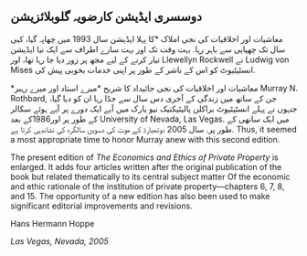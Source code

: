 ## دوسسری ایڈیشن کارضویہ گلوبلائزیشن

معاشیات اور اخلاقیات کی نجی املاک *کا پہلا ایڈیشن سال 1993 میں چھاپہ گیا، کیی سال تک چھپایی سے باہر رہا. بہت وقت تک اور بہت سارے اطراف سے ایک نیا ایڈیشن تیار کرنے کے لیے مجھ پر زور دیا جا رہا تھا، اور Llewellyn Rockwell نے Ludwig von Mises انسٹیٹیوٹ کو اس کے ناشر کے طور پر اپنی خدمات بخوبی پیش کی.</p> 

*معاشیات اور اخلاقیات کی نجی جائیداد کا شریح *میرے استاد اور میرے رہبر Murray N. Rothbard, جن کے ساتھ میں زندگی کے آخری دس سال سے جڈا رہا ان کو دیا گیا، جنہوں نے پہلے انسٹیٹیوٹ براکلن پالیٹیکنیک نیو یارک میں آیے ایک دورے پر آیے ہوئے سکالر کے طور پر اور1986کے بعد University of Nevada, Las Vegas. میں ایک ساتھی کے طور پر. سال 2005 دوتھبارڈ کے موت کی دسویں سالگرہ کی نشاندہی کرتا ہے. Thus, it seemed a most appropriate time to honor Murray anew with this second edition.

The present edition of *The Economics and Ethics of Private Property* is enlarged. It adds four articles written after the original publication of the book but related thematically to its central subject matter Of the economic and ethic rationale of the institution of private property—chapters 6, 7, 8, and 15. The opportunity of a new edition has also been used to make significant editorial improvements and revisions.

Hans Hermann Hoppe

*Las Vegas, Nevada, 2005*